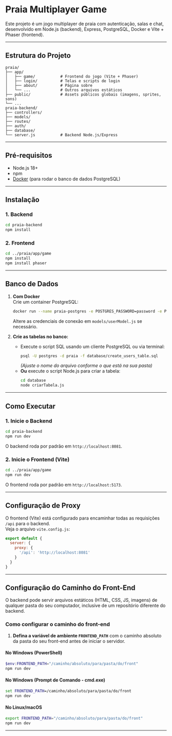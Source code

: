 # Praia Multiplayer Game

Este projeto é um jogo multiplayer de praia com autenticação, salas e chat, desenvolvido em Node.js (backend), Express, PostgreSQL, Docker e Vite + Phaser (frontend).

---

## Estrutura do Projeto

```
praia/
├── app/
│   ├── game/           # Frontend do jogo (Vite + Phaser)
│   ├── login/          # Telas e scripts de login
│   ├── about/          # Página sobre
│   └── ...             # Outros arquivos estáticos
├── public/             # Assets públicos globais (imagens, sprites, sons)
└── ...
praia-backend/
├── controllers/
├── models/
├── routes/
├── auth/
├── database/
└── server.js           # Backend Node.js/Express
```

---

## Pré-requisitos

- Node.js 18+
- npm
- [Docker](https://www.docker.com/) (para rodar o banco de dados PostgreSQL)

---

## Instalação

### 1. Backend

```bash
cd praia-backend
npm install
```

### 2. Frontend

```bash
cd ../praia/app/game
npm install
npm install phaser
```

---

## Banco de Dados

1. **Com Docker**  
   Crie um container PostgreSQL:
   ```sh
   docker run --name praia-postgres -e POSTGRES_PASSWORD=password -e POSTGRES_DB=praia -p 5432:5432 -d postgres
   ```
   Altere as credenciais de conexão em `models/userModel.js` se necessário.

2. **Crie as tabelas no banco:**
   - Execute o script SQL usando um cliente PostgreSQL ou via terminal:
     ```sh
     psql -U postgres -d praia -f database/create_users_table.sql
     ```
     *(Ajuste o nome do arquivo conforme o que está na sua pasta)*
   - **Ou** execute o script Node.js para criar a tabela:
     ```sh
     cd database
     node criarTabela.js
     ```

---

## Como Executar

### 1. Inicie o Backend

```bash
cd praia-backend
npm run dev
```
O backend roda por padrão em `http://localhost:8081`.

### 2. Inicie o Frontend (Vite)

```bash
cd ../praia/app/game
npm run dev
```
O frontend roda por padrão em `http://localhost:5173`.

---

## Configuração de Proxy

O frontend (Vite) está configurado para encaminhar todas as requisições `/api` para o backend.  
Veja o arquivo `vite.config.js`:

```js
export default {
  server: {
    proxy: {
      '/api': 'http://localhost:8081'
    }
  }
}
```

---

## Configuração do Caminho do Front-End 

O backend pode servir arquivos estáticos (HTML, CSS, JS, imagens) de qualquer pasta do seu computador, inclusive de um repositório diferente do backend.

### Como configurar o caminho do front-end

1. **Defina a variável de ambiente `FRONTEND_PATH`** com o caminho absoluto da pasta do seu front-end antes de iniciar o servidor.

#### No Windows (PowerShell)

```powershell
$env:FRONTEND_PATH="/caminho/absoluto/para/pasta/do/front"
npm run dev
```

#### No Windows (Prompt de Comando - cmd.exe)

```cmd
set FRONTEND_PATH=/caminho/absoluto/para/pasta/do/front
npm run dev
```

#### No Linux/macOS

```bash
export FRONTEND_PATH="/caminho/absoluto/para/pasta/do/front"
npm run dev
```


---

